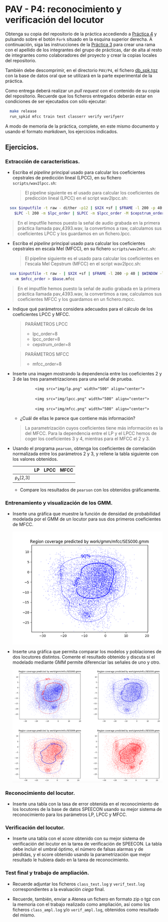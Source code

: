 PAV - P4: reconocimiento y verificación del locutor
===================================================

Obtenga su copia del repositorio de la práctica accediendo a [Práctica 4](https://github.com/albino-pav/P4)
y pulsando sobre el botón `Fork` situado en la esquina superior derecha. A continuación, siga las
instrucciones de la [Práctica 3](https://github.com/albino-pav/P3) para crear una rama con el apellido de
los integrantes del grupo de prácticas, dar de alta al resto de integrantes como colaboradores del proyecto
y crear la copias locales del repositorio.

También debe descomprimir, en el directorio `PAV/P4`, el fichero [db_spk.tgz](https://atenea.upc.edu/pluginfile.php/3008277/mod_assign/introattachment/0/db_spk.tgz?forcedownload=1)
con la base de datos oral que se utilizará en la parte experimental de la práctica.

Como entrega deberá realizar un *pull request* con el contenido de su copia del repositorio. Recuerde
que los ficheros entregados deberán estar en condiciones de ser ejecutados con sólo ejecutar:

~~~~~~~~~~~~~~~~~~~~~~~~~~~~~~~~~~~~~~~~~~~~~~~~~~~~~.sh
  make release
  run_spkid mfcc train test classerr verify verifyerr
~~~~~~~~~~~~~~~~~~~~~~~~~~~~~~~~~~~~~~~~~~~~~~~~~~~~~

A modo de memoria de la práctica, complete, en este mismo documento y usando el formato *markdown*, los
ejercicios indicados.

## Ejercicios.

### Extracción de características.

- Escriba el *pipeline* principal usado para calcular los coeficientes cepstrales de predicción lineal
  (LPCC), en su fichero <code>scripts/wav2lpcc.sh</code>:
  
  > El pipeline siguiente es el usado para calcular los coeficientes de predicción lineal (LPCC) en el 
  > script wav2lpcc.sh:
~~~~~~~~~~~~~~~~~~~~~~~~~~~~~~~~~~~~~~~~~~~~~~~~~~~~~~~~~~~~~~~~~~~~~~~~~~~~~~~~~~~~~~~~~~~~~~~~~.sh
  sox $inputfile -t raw - dither -p12 | $X2X +sf | $FRAME -l 200 -p 40 | $WINDOW -l 200 -L 200 |
	$LPC -l 200 -m $lpc_order | $LPCC -m $lpcc_order -M $cepstrum_order > $base.lpcc
~~~~~~~~~~~~~~~~~~~~~~~~~~~~~~~~~~~~~~~~~~~~~~~~~~~~~~~~~~~~~~~~~~~~~~~~~~~~~~~~~~~~~~~~~~~~~~~~~
  > En el imputfile hemos puesto la señal de audio grabada en la primera pràctica llamada pav_4393.wav, 
  > la convertimos a raw, calculamos sus coeficientes LPCC y los guardamos en un fichero.lpcc.


- Escriba el *pipeline* principal usado para calcular los coeficientes cepstrales en escala Mel (MFCC), en
  su fichero <code>scripts/wav2mfcc.sh</code>:

  > El pipeline siguiente es el usado para calcular los coeficientes en l'escala Mel Cepstrum (MFCC) en 
  > el script wav2lpcc.sh:
~~~~~~~~~~~~~~~~~~~~~~~~~~~~~~~~~~~~~~~~~~~~~~~~~~~~~~~~~~~~~~~~~~~~~~~~~~~~~~~~~~~~~~~~~~~~~~~~~.sh
  sox $inputfile -t raw - | $X2X +sf | $FRAME -l 200 -p 40 | $WINDOW -l 200 -L 200 | $MFCC -l 200 
	-m $mfcc_order > $base.mfcc
~~~~~~~~~~~~~~~~~~~~~~~~~~~~~~~~~~~~~~~~~~~~~~~~~~~~~~~~~~~~~~~~~~~~~~~~~~~~~~~~~~~~~~~~~~~~~~~~~
  > En el imputfile hemos puesto la señal de audio grabada en la primera pràctica llamada pav_4393.wav, 
  > la convertimos a raw, calculamos sus coeficientes MFCC y los guardamos en un fichero.mpcc.
  
- Indique qué parámetros considera adecuados para el cálculo de los coeficientes LPCC y MFCC.
  
  > PARÁMETROS LPCC
  > - lpc_order=8
  > - lpcc_order=8
  > - cepstrum_order=8
  
  > PARÁMETROS MFCC
  > - mfcc_order=8

- Inserte una imagen mostrando la dependencia entre los coeficientes 2 y 3 de las tres parametrizaciones
  para una señal de prueba.
  
  				<img src="img/lp.png" width="500" align="center">
  
  				<img src="img/lpcc.png" width="500" align="center">
  
				<img src="img/mfcc.png" width="500" align="center">
  
  + ¿Cuál de ellas le parece que contiene más información?
   >  La parametrización cuyos coeficientes tiene más información es la del MFCC. Para la dependencia entre
   >  el LP y el LPCC hemos de coger los coeficientes 3 y 4, mientras para el MFCC el 2 y 3.
  

- Usando el programa <code>pearson</code>, obtenga los coeficientes de correlación normalizada entre los
  parámetros 2 y 3, y rellene la tabla siguiente con los valores obtenidos.

  |                        | LP   | LPCC | MFCC |
  |------------------------|:----:|:----:|:----:|
  | &rho;<sub>x</sub>[2,3] |      |      |      |
  
  + Compare los resultados de <code>pearson</code> con los obtenidos gráficamente.
  
### Entrenamiento y visualización de los GMM.

- Inserte una gráfica que muestre la función de densidad de probabilidad modelada por el GMM de un locutor
  para sus dos primeros coeficientes de MFCC.
  
  <img src="img/2.png" width="500" align="center"> 
  
- Inserte una gráfica que permita comparar los modelos y poblaciones de dos locutores distintos. Comente el
  resultado obtenido y discuta si el modelado mediante GMM permite diferenciar las señales de uno y otro.
  
  <img src="img/1.png" width="700" align="center">

### Reconocimiento del locutor.

- Inserte una tabla con la tasa de error obtenida en el reconocimiento de los locutores de la base de datos
  SPEECON usando su mejor sistema de reconocimiento para los parámetros LP, LPCC y MFCC.

### Verificación del locutor.

- Inserte una tabla con el *score* obtenido con su mejor sistema de verificación del locutor en la tarea
  de verificación de SPEECON. La tabla debe incluir el umbral óptimo, el número de falsas alarmas y de
  pérdidas, y el score obtenido usando la parametrización que mejor resultado le hubiera dado en la tarea
  de reconocimiento.
 
### Test final y trabajo de ampliación.

- Recuerde adjuntar los ficheros `class_test.log` y `verif_test.log` correspondientes a la evaluación
  *ciega* final.

- Recuerde, también, enviar a Atenea un fichero en formato zip o tgz con la memoria con el trabajo
  realizado como ampliación, así como los ficheros `class_ampl.log` y/o `verif_ampl.log`, obtenidos como
  resultado del mismo.
